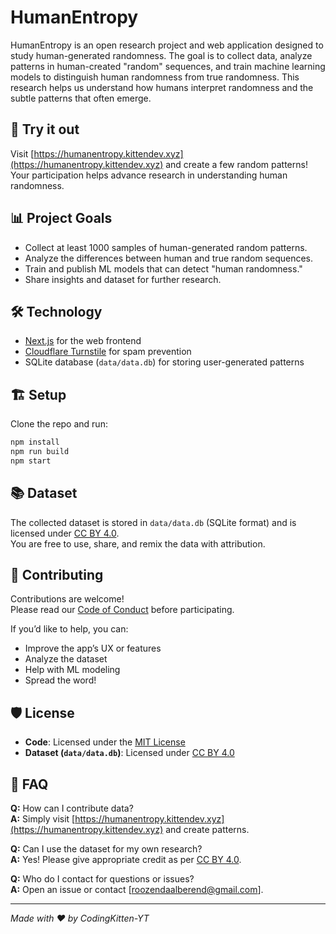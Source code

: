 # HumanEntropy

HumanEntropy is an open research project and web application designed to study human-generated randomness. The goal is to collect data, analyze patterns in human-created "random" sequences, and train machine learning models to distinguish human randomness from true randomness. This research helps us understand how humans interpret randomness and the subtle patterns that often emerge.

## 🚀 Try it out

Visit [https://humanentropy.kittendev.xyz](https://humanentropy.kittendev.xyz) and create a few random patterns!  
Your participation helps advance research in understanding human randomness.

## 📊 Project Goals

- Collect at least 1000 samples of human-generated random patterns.
- Analyze the differences between human and true random sequences.
- Train and publish ML models that can detect "human randomness."
- Share insights and dataset for further research.

## 🛠️ Technology

- [Next.js](https://nextjs.org/) for the web frontend
- [Cloudflare Turnstile](https://developers.cloudflare.com/turnstile/) for spam prevention
- SQLite database (`data/data.db`) for storing user-generated patterns

## 🏗️ Setup

Clone the repo and run:
```bash
npm install
npm run build
npm start
```

## 📚 Dataset

The collected dataset is stored in `data/data.db` (SQLite format) and is licensed under [CC BY 4.0](./DATASET_LICENSE.md).  
You are free to use, share, and remix the data with attribution.

## 📝 Contributing

Contributions are welcome!  
Please read our [Code of Conduct](./CODE_OF_CONDUCT.md) before participating.

If you’d like to help, you can:
- Improve the app’s UX or features
- Analyze the dataset
- Help with ML modeling
- Spread the word!

## 🛡️ License

- **Code**: Licensed under the [MIT License](./LICENSE)
- **Dataset (`data/data.db`)**: Licensed under [CC BY 4.0](./DATASET_LICENSE.md)

## 🙋 FAQ

**Q:** How can I contribute data?  
**A:** Simply visit [https://humanentropy.kittendev.xyz](https://humanentropy.kittendev.xyz) and create patterns.

**Q:** Can I use the dataset for my own research?  
**A:** Yes! Please give appropriate credit as per [CC BY 4.0](https://creativecommons.org/licenses/by/4.0/).

**Q:** Who do I contact for questions or issues?  
**A:** Open an issue or contact [roozendaalberend@gmail.com].

---

*Made with ❤️ by CodingKitten-YT*
